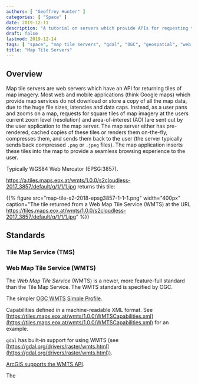 ```yaml
---
authors: [ "Geoffrey Hunter" ]
categories: [ "Space" ]
date: 2019-12-11
description: "A tutorial on servers which provide APIs for requesting tiles of map imagery for geospatial mapping applications."
draft: false
lastmod: 2019-12-14
tags: [ "space", "map tile servers", "gdal", "OGC", "geospatial", "web server", "ArcGIS", "png", "web mercator", "WMTS", "Web Map Tile Service", "TMS", "Tile Map Service" ]
title: "Map Tile Servers"
---
```


## Overview

Map tile servers are web servers which have an API for returning tiles of map imagery. Most web and mobile applications (think Google maps) which provide map services do not download or store a copy of all the map data, due to the huge file sizes, latencies and data caps. Instead, as a user pans and zooms on a map, requests for square tiles of map imagery at the users current zoom level (resolution) and area-of-interest (AOI )are sent out by the user application to the map server. The map server either has pre-rendered, cached copies of these tiles or renders them on-the-fly, compresses them, and sends them back to the user (the server typically sends back compressed `.png` or `.jpeg` files). The map application inserts these tiles into the map to provide a seamless browsing experience to the user.

Typically WGS84 Web Mercator (EPSG:3857).

https://a.tiles.maps.eox.at/wmts/1.0.0/s2cloudless-2017_3857/default/g/1/1/1.jpg returns this tile:

{{% figure src="map-tile-s2-2018-epsg3857-1-1-1.png" width="400px" caption="The tile returned from a Web Map Tile Service (WMTS) at the URL https://tiles.maps.eox.at/wmts/1.0.0/s2cloudless-2017_3857/default/g/1/1/1.jpg" %}}

## Standards

### Tile Map Service (TMS)

### Web Map Tile Service (WMTS)

The _Web Map Tile Service_ (WMTS) is a newer, more feature-full standard than the Tile Map Service. The WMTS standard is specified by OGC.

The simpler [OGC WMTS Simple Profile](http://docs.opengeospatial.org/is/13-082r2/13-082r2.html).

Capabilities defined in a machine-readable XML format. See [https://tiles.maps.eox.at/wmts/1.0.0/WMTSCapabilities.xml](https://tiles.maps.eox.at/wmts/1.0.0/WMTSCapabilities.xml) for an example.

`gdal` has built-in support for using WMTS (see [https://gdal.org/drivers/raster/wmts.html](https://gdal.org/drivers/raster/wmts.html)).

[ArcGIS supports the WMTS API](https://developers.arcgis.com/rest/services-reference/wmts-tile-map-service-.htm).

The 